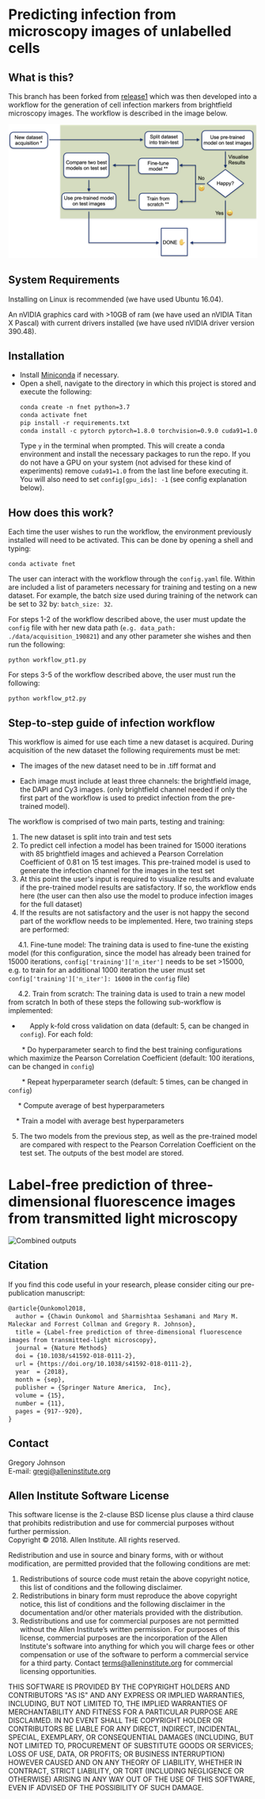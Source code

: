 # Predicting infection from microscopy images of unlabelled cells

## What is this?
This branch has been forked from [release1](https://github.com/AllenCellModeling/pytorch_fnet/tree/release_1) which was then developed into a workflow for the generation of cell infection markers from brightfield microscopy images. The workflow is described in the image below.

![Infection generation workflow](doc/flow_app_final.png "Infection generation workflow")

## System Requirements
Installing on Linux is recommended (we have used Ubuntu 16.04).

An nVIDIA graphics card with >10GB of ram (we have used an nVIDIA Titan X Pascal) with current drivers installed (we have used nVIDIA driver version 390.48).

## Installation
- Install [Miniconda](https://conda.io/miniconda.html) if necessary.
- Open a shell, navigate to the directory in which this project is stored and execute the following:
   ```
   conda create -n fnet python=3.7
   conda activate fnet
   pip install -r requirements.txt
   conda install -c pytorch pytorch=1.8.0 torchvision=0.9.0 cuda91=1.0
   ```
   Type ```y``` in the terminal when prompted. This will create a conda environment and install the necessary packages to run the repo. If you do not have a GPU on your system (not advised for these kind of experiments) remove ```cuda91=1.0``` from the last line before executing it. You will also need to set ```config[gpu_ids]: -1``` (see config explanation below).

## How does this work?

Each time the user wishes to run the workflow, the environment previously installed will need to be activated. This can be done by opening a shell and typing:

```
conda activate fnet
```

The user can interact with the workflow through the ```config.yaml``` file. Within are included a list of parameters necessary for training and testing on a new dataset. For example, the batch size used during training of the network can be set to 32 by: ```batch_size: 32```.

For steps 1-2 of the workflow described above, the user must update the ```config``` file with her new data path (```e.g. data_path: ./data/acquisition_190821```) and any other parameter she wishes and then run the following:

```
python workflow_pt1.py
```

For steps 3-5 of the workflow described above, the user must run the following:

```
python workflow_pt2.py
```

## Step-to-step guide of infection workflow
 This workflow is aimed for use each time a new dataset is acquired. During acquisition of the new dataset the following requirements must be met: 

* The images of the new dataset need to be in .tiff format and 

* Each image must include at least three channels: the brightfield image, the DAPI and Cy3 images. (only brightfield channel needed if only the first part of the workflow is used to  predict infection from the pre-trained model).

The workflow is comprised of two main parts, testing and training:
 1. The new dataset is split into train and test sets
 2. To predict cell infection a model has been trained for 15000 iterations with 85 brightfield images and achieved a Pearson Correlation Coefficient of 0.81 on 15 test images. This pre-trained model is used to generate the infection channel for the images in the test set
 3. At this point the user's input is required to visualize results and evaluate if the pre-trained model results are satisfactory. If so, the workflow ends here (the user can then also use the model to produce infection images for the full dataset)
 4. If the results are not satisfactory and the user is not happy the second part of the workflow needs to be implemented. Here, two training steps are performed:
 
 &nbsp;&nbsp;&nbsp;&nbsp; 4.1. Fine-tune model: The training data is used to fine-tune the existing model (for this configuration, since the model has already been trained for 15000 iterations, ```config['training']['n_iter']``` needs to be set >15000, e.g. to train for an additional 1000 iteration the user must set ```config['training']['n_iter']: 16000``` in the ```config``` file)
 
 &nbsp;&nbsp;&nbsp;&nbsp; 4.2. Train from scratch: The training data is used to train a new model from scratch
 In both of these steps the following sub-workflow is implemented:
 
 * &nbsp;&nbsp;&nbsp;&nbsp; Apply k-fold cross validation on data (default: 5, can be changed in ```config```). For each fold:
 
 &nbsp;&nbsp;&nbsp;&nbsp;&nbsp;&nbsp; * Do hyperparameter search to find the best training configurations which maximize the Pearson Correlation Coefficient (default: 100 iterations, can be changed in ```config```)
 
 &nbsp;&nbsp;&nbsp;&nbsp;&nbsp;&nbsp; * Repeat hyperparameter search (default: 5 times, can be changed in ```config```)
 
 &nbsp;&nbsp;&nbsp;&nbsp; * Compute average of best hyperparameters
 
 &nbsp;&nbsp;&nbsp;&nbsp;* Train a model with average best hyperparameters
  
 5. The two models from the previous step, as well as the pre-trained model are compared with respect to the Pearson Correlation Coefficient on the test set. The outputs of the best model are stored.


# Label-free prediction of three-dimensional fluorescence images from transmitted light microscopy
![Combined outputs](doc/PredictingStructures-1.jpg?raw=true "Combined outputs")

## Citation
If you find this code useful in your research, please consider citing our pre-publication manuscript:
```
@article{Ounkomol2018,
  author = {Chawin Ounkomol and Sharmishtaa Seshamani and Mary M. Maleckar and Forrest Collman and Gregory R. Johnson},
  title = {Label-free prediction of three-dimensional fluorescence images from transmitted-light microscopy},
  journal = {Nature Methods}
  doi = {10.1038/s41592-018-0111-2},
  url = {https://doi.org/10.1038/s41592-018-0111-2},
  year  = {2018},
  month = {sep},
  publisher = {Springer Nature America,  Inc},
  volume = {15},
  number = {11},
  pages = {917--920},
}
```

## Contact
Gregory Johnson  
E-mail: <gregj@alleninstitute.org>

## Allen Institute Software License
This software license is the 2-clause BSD license plus clause a third clause that prohibits redistribution and use for commercial purposes without further permission.   
Copyright © 2018. Allen Institute.  All rights reserved.

Redistribution and use in source and binary forms, with or without modification, are permitted provided that the following conditions are met:
1. Redistributions of source code must retain the above copyright notice, this list of conditions and the following disclaimer.  
2. Redistributions in binary form must reproduce the above copyright notice, this list of conditions and the following disclaimer in the documentation and/or other materials provided with the distribution.  
3. Redistributions and use for commercial purposes are not permitted without the Allen Institute’s written permission. For purposes of this license, commercial purposes are the incorporation of the Allen Institute's software into anything for which you will charge fees or other compensation or use of the software to perform a commercial service for a third party. Contact terms@alleninstitute.org for commercial licensing opportunities.  

THIS SOFTWARE IS PROVIDED BY THE COPYRIGHT HOLDERS AND CONTRIBUTORS "AS IS" AND ANY EXPRESS OR IMPLIED WARRANTIES, INCLUDING, BUT NOT LIMITED TO, THE IMPLIED WARRANTIES OF MERCHANTABILITY AND FITNESS FOR A PARTICULAR PURPOSE ARE DISCLAIMED. IN NO EVENT SHALL THE COPYRIGHT HOLDER OR CONTRIBUTORS BE LIABLE FOR ANY DIRECT, INDIRECT, INCIDENTAL, SPECIAL, EXEMPLARY, OR CONSEQUENTIAL DAMAGES (INCLUDING, BUT NOT LIMITED TO, PROCUREMENT OF SUBSTITUTE GOODS OR SERVICES; LOSS OF USE, DATA, OR PROFITS; OR BUSINESS INTERRUPTION) HOWEVER CAUSED AND ON ANY THEORY OF LIABILITY, WHETHER IN CONTRACT, STRICT LIABILITY, OR TORT (INCLUDING NEGLIGENCE OR OTHERWISE) ARISING IN ANY WAY OUT OF THE USE OF THIS SOFTWARE, EVEN IF ADVISED OF THE POSSIBILITY OF SUCH DAMAGE.

